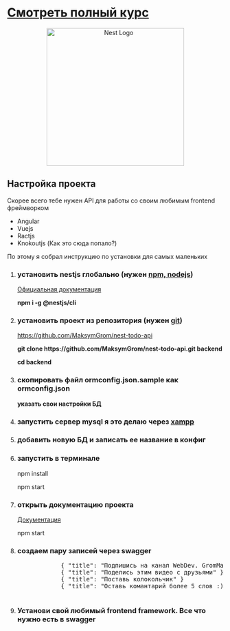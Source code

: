 <h1><a href="https://www.youtube.com/playlist?list=PL4rYLeYunVf0q7eb6B43jVlLZ5X1KZvky" alt="youtube уроки">Смотреть
    полный курс</a></h1>

<p align="center">
    <a href="http://nestjs.com/" target="blank"><img src="https://nestjs.com/img/logo_text.svg" width="320"
                                                     alt="Nest Logo"/></a>
</p>

<h2>Настройка проекта</h2>
<p>Скорее всего тебе нужен API для работы со своим любимым frontend фреймворком</p>
<ul>
    <li>Angular</li>
    <li>Vuejs</li>
    <li>Ractjs</li>
    <li>Knokoutjs (Как это сюда попало?)</li>
</ul>
<p>По этому я собрал инструкцию по установки для самых маленьких</p>

<ol>
    <li>
        <h3>установить nestjs глобально (нужен <a href="https://nodejs.org/en/download/">npm, nodejs</a>)</h3>
        <p><a href="https://docs.nestjs.com/">Официальная документация</a></p>
        <p><strong>npm i -g @nestjs/cli</strong></p>
    </li>
    <li>
        <h3>установить проект из репозитория (нужен <a href="https://git-scm.com/book/ru/v2/%D0%92%D0%B2%D0%B5%D0%B4%D0%B5%D0%BD%D0%B8%D0%B5-%D0%A3%D1%81%D1%82%D0%B0%D0%BD%D0%BE%D0%B2%D0%BA%D0%B0-Git">git</a>)</h3>
        <p><a href="https://github.com/MaksymGrom/nest-todo-api">https://github.com/MaksymGrom/nest-todo-api</a></p>
        <p><strong>git clone https://github.com/MaksymGrom/nest-todo-api.git backend</strong></p>
        <p><strong>cd backend</strong></p>
    </li>
    <li>
        <h3>скопировать файл ormconfig.json.sample как ormconfig.json</h3>
        <p><strong>указать свои настройки БД</strong></p>
    </li>
    <li>
        <h3>запустить сервер mysql я это делаю через <a href="https://www.youtube.com/watch?v=_E81YkUnxSM">xampp</a></h3>
    </li>
    <li>
        <h3>добавить новую БД и записать ее название в конфиг</h3>
    </li>
    <li>
        <h3>запустить в терминале</h3>
        <p>npm install</p>
        <p>npm start</p>
    </li>
    <li>
        <h3>открыть документацию проекта</h3>
        <p><a href="http://localhost:3000/swagger">Документация</a></p>
        <p>npm start</p>
    </li>
    <li>
        <h3>создаем пару записей через swagger</h3>
        <pre>
            { "title": "Подпишись на канал WebDev. GromMax" }
            { "title": "Поделись этим видео с друзьями" }
            { "title": "Поставь колокольчик" }
            { "title": "Оставь комантарий более 5 слов :) Чтобы ты помог ютубу понять что видео стоит рекомендовать" }
        </pre>
    </li>
    <li>
        <h3>Установи свой любимый frontend framework. Все что нужно есть в swagger</h3>
    </li>
</ol>
